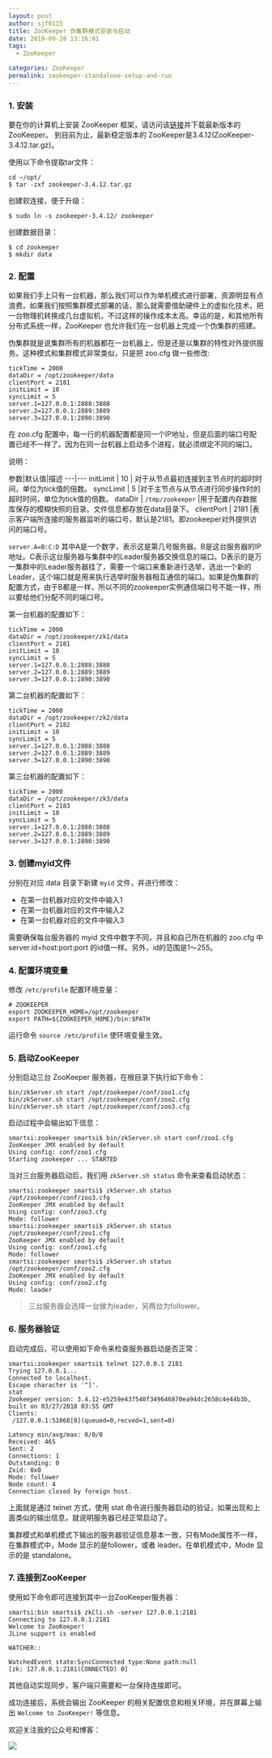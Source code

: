 ```yaml
---
layout: post
author: sjf0115
title: ZooKeeper 伪集群模式安装与启动
date: 2019-09-28 13:16:01
tags:
  - ZooKeeper

categories: ZooKeeper
permalink: zookeeper-standalone-setup-and-run
---
```


### 1. 安装

要在你的计算机上安装 ZooKeeper 框架，请访问该[链接](http://zookeeper.apache.org/releases.html)并下载最新版本的ZooKeeper。
到目前为止，最新稳定版本的 ZooKeeper是3.4.12(ZooKeeper-3.4.12.tar.gz)。

使用以下命令提取tar文件：
```
cd ~/opt/
$ tar -zxf zookeeper-3.4.12.tar.gz
```
创建软连接，便于升级：
```
$ sudo ln -s zookeeper-3.4.12/ zookeeper
```
创建数据目录：
```
$ cd zookeeper
$ mkdir data
```

### 2. 配置

如果我们手上只有一台机器，那么我们可以作为单机模式进行部署，资源明显有点浪费。如果我们按照集群模式部署的话，那么就需要借助硬件上的虚拟化技术，把一台物理机转换成几台虚拟机，不过这样的操作成本太高。幸运的是，和其他所有分布式系统一样，ZooKeeper 也允许我们在一台机器上完成一个伪集群的搭建。

伪集群就是说集群所有的机器都在一台机器上，但是还是以集群的特性对外提供服务。这种模式和集群模式非常类似，只是把 zoo.cfg 做一些修改:
```
tickTime = 2000
dataDir = /opt/zookeeper/data
clientPort = 2181
initLimit = 10
syncLimit = 5
server.1=127.0.0.1:2888:3888  
server.2=127.0.0.1:2889:3889
server.3=127.0.0.1:2890:3890
```
在 zoo.cfg 配置中，每一行的机器配置都是同一个IP地址，但是后面的端口号配置已经不一样了。因为在同一台机器上启动多个进程，就必须绑定不同的端口。

说明：

参数|默认值|描述
---|---
initLimit | 10 | 对于从节点最初连接到主节点时的超时时间，单位为tick值的倍数。
syncLimit | 5 |对于主节点与从节点进行同步操作时的超时时间，单位为tick值的倍数。
dataDir | `/tmp/zookeeper` |用于配置内存数据库保存的模糊快照的目录。文件信息都存放在data目录下。
clientPort | 2181 |表示客户端所连接的服务器监听的端口号，默认是2181。即zookeeper对外提供访问的端口号。

`server.A=B:C:D` 其中A是一个数字，表示这是第几号服务器。B是这台服务器的IP地址。C表示这台服务器与集群中的Leader服务器交换信息的端口。D表示的是万一集群中的Leader服务器挂了，需要一个端口来重新进行选举，选出一个新的Leader，这个端口就是用来执行选举时服务器相互通信的端口。如果是伪集群的配置方式，由于B都是一样，所以不同的zookeeper实例通信端口号不能一样，所以要给他们分配不同的端口号。

第一台机器的配置如下：
```
tickTime = 2000
dataDir = /opt/zookeeper/zk1/data
clientPort = 2181
initLimit = 10
syncLimit = 5
server.1=127.0.0.1:2888:3888
server.2=127.0.0.1:2889:3889
server.3=127.0.0.1:2890:3890
```
第二台机器的配置如下：
```
tickTime = 2000
dataDir = /opt/zookeeper/zk2/data
clientPort = 2182
initLimit = 10
syncLimit = 5
server.1=127.0.0.1:2888:3888
server.2=127.0.0.1:2889:3889
server.3=127.0.0.1:2890:3890
```
第三台机器的配置如下：
```
tickTime = 2000
dataDir = /opt/zookeeper/zk3/data
clientPort = 2183
initLimit = 10
syncLimit = 5
server.1=127.0.0.1:2888:3888
server.2=127.0.0.1:2889:3889
server.3=127.0.0.1:2890:3890
```

### 3. 创建myid文件

分别在对应 data 目录下新建 `myid` 文件，并进行修改：
- 在第一台机器对应的文件中输入1
- 在第一台机器对应的文件中输入2
- 在第一台机器对应的文件中输入3

需要确保每台服务器的 myid 文件中数字不同，并且和自己所在机器的 zoo.cfg 中 server.id=host:port:port 的id值一样。另外，id的范围是1～255。

### 4. 配置环境变量

修改 `/etc/profile` 配置环境变量：
```
# ZOOKEEPER
export ZOOKEEPER_HOME=/opt/zookeeper
export PATH=${ZOOKEEPER_HOME}/bin:$PATH
```
运行命令 `source /etc/profile` 使环境变量生效。

### 5. 启动ZooKeeper

分别启动三台 ZooKeeper 服务器，在根目录下执行如下命令：
```
bin/zkServer.sh start /opt/zookeeper/conf/zoo1.cfg
bin/zkServer.sh start /opt/zookeeper/conf/zoo2.cfg
bin/zkServer.sh start /opt/zookeeper/conf/zoo3.cfg
```
启动过程中会输出如下信息：
```
smartsi:zookeeper smartsi$ bin/zkServer.sh start conf/zoo1.cfg
ZooKeeper JMX enabled by default
Using config: conf/zoo1.cfg
Starting zookeeper ... STARTED
```
当对三台服务器启动后，我们用 `zkServer.sh status` 命令来查看启动状态：
```
smartsi:zookeeper smartsi$ zkServer.sh status /opt/zookeeper/conf/zoo3.cfg
ZooKeeper JMX enabled by default
Using config: conf/zoo3.cfg
Mode: follower
smartsi:zookeeper smartsi$ zkServer.sh status /opt/zookeeper/conf/zoo1.cfg
ZooKeeper JMX enabled by default
Using config: conf/zoo1.cfg
Mode: follower
smartsi:zookeeper smartsi$ zkServer.sh status /opt/zookeeper/conf/zoo2.cfg
ZooKeeper JMX enabled by default
Using config: conf/zoo2.cfg
Mode: leader
```

> 三台服务器会选择一台做为leader，另两台为follower。

### 6. 服务器验证

启动完成后，可以使用如下命令来检查服务器启动是否正常：
```
smartsi:zookeeper smartsi$ telnet 127.0.0.1 2181
Trying 127.0.0.1...
Connected to localhost.
Escape character is '^]'.
stat
Zookeeper version: 3.4.12-e5259e437540f349646870ea94dc2658c4e44b3b, built on 03/27/2018 03:55 GMT
Clients:
 /127.0.0.1:51068[0](queued=0,recved=1,sent=0)

Latency min/avg/max: 0/0/0
Received: 465
Sent: 2
Connections: 1
Outstanding: 0
Zxid: 0x0
Mode: follower
Node count: 4
Connection closed by foreign host.
```
上面就是通过 telnet 方式，使用 stat 命令进行服务器启动的验证，如果出现和上面类似的输出信息，就说明服务器已经正常启动了。

集群模式和单机模式下输出的服务器验证信息基本一致，只有Mode属性不一样，在集群模式中，Mode 显示的是follower，或者 leader。在单机模式中，Mode 显示的是 standalone。

### 7. 连接到ZooKeeper

使用如下命令即可连接到其中一台ZooKeeper服务器：
```
smartsi:bin smartsi$ zkCli.sh -server 127.0.0.1:2181
Connecting to 127.0.0.1:2181
Welcome to ZooKeeper!
JLine support is enabled

WATCHER::

WatchedEvent state:SyncConnected type:None path:null
[zk: 127.0.0.1:2181(CONNECTED) 0]
```
其他自动实现同步，客户端只需要和一台保持连接即可。

成功连接后，系统会输出 ZooKeeper 的相关配置信息和相关环境，并在屏幕上输出 `Welcome to ZooKeeper!` 等信息。

欢迎关注我的公众号和博客：

![](https://github.com/sjf0115/PubLearnNotes/blob/master/image/Other/smartsi.jpg?raw=true)
